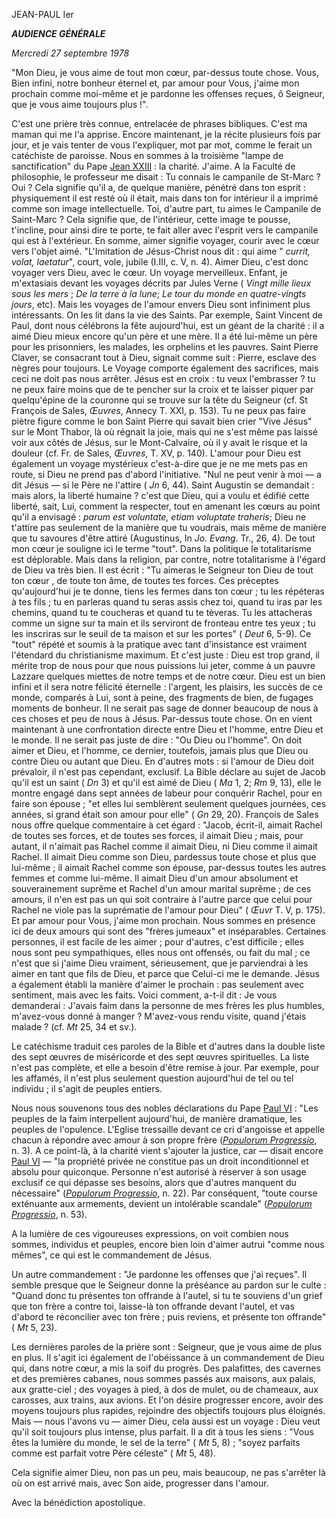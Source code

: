 JEAN-PAUL Ier

***AUDIENCE GÉNÉRALE***

*Mercredi 27 septembre 1978*

"Mon Dieu, je vous aime de tout mon cœur, par-dessus toute chose. Vous, Bien infini, notre bonheur éternel et, par amour pour Vous, j'aime mon prochain comme moi-même et je pardonne les offenses reçues, ô Seigneur, que je vous aime toujours plus !".

C'est une prière très connue, entrelacée de phrases bibliques. C'est ma maman qui me l'a apprise. Encore maintenant, je la récite plusieurs fois par jour, et je vais tenter de vous l'expliquer, mot par mot, comme le ferait un catéchiste de paroisse. Nous en sommes à la troisième "lampe de sanctification" du Pape [Jean XXIII](/content/john-xxiii/fr.html) : la charité. J'aime. A la Faculté de philosophie, le professeur me disait : Tu connais le campanile de St-Marc ? Oui ? Cela signifie qu'il a, de quelque manière, pénétré dans ton esprit : physiquement il est resté où il était, mais dans ton for intérieur il a imprimé comme son image intellectuelle. Toi, d'autre part, tu aimes le Campanile de Saint-Marc ? Cela signifie que, de l'intérieur, cette image te pousse, t'incline, pour ainsi dire te porte, te fait aller avec l'esprit vers le campanile qui est à l'extérieur. En somme, aimer signifie voyager, courir avec le cœur vers l'objet aimé. "L'Imitation de Jésus-Christ nous dit : qui aime " *currit, volat, laetatur*", court, vole, jubile (I.III, c. V, n. 4). Aimer Dieu, c'est donc voyager vers Dieu, avec le cœur. Un voyage merveilleux. Enfant, je m'extasiais devant les voyages décrits par Jules Verne ( *Vingt mille lieux sous les mers* ; *De la terre à la lune*; *Le tour du monde en quatre-vingts jours*, etc). Mais les voyages de l'amour envers Dieu sont infiniment plus intéressants. On les lit dans la vie des Saints. Par exemple, Saint Vincent de Paul, dont nous célébrons la fête aujourd'hui, est un géant de la charité : il a aimé Dieu mieux encore qu'un père et une mère. Il a été lui-même un père pour les prisonniers, les malades, les orphelins et les pauvres. Saint Pierre Claver, se consacrant tout à Dieu, signait comme suit : Pierre, esclave des nègres pour toujours. Le Voyage comporte également des sacrifices, mais ceci ne doit pas nous arrêter. Jésus est en croix : tu veux l'embrasser ? tu ne peux faire moins que de te pencher sur la croix et te laisser piquer par quelqu'épine de la couronne qui se trouve sur la tête du Seigneur (cf. St François de Sales, *Œuvres*, Annecy T. XXI, p. 153). Tu ne peux pas faire piètre figure comme le bon Saint Pierre qui savait bien crier "Vive Jésus" sur le Mont Thabor, là où régnait la joie, mais qui ne s'est même pas laissé voir aux côtés de Jésus, sur le Mont-Calvaire, où il y avait le risque et la douleur (cf. Fr. de Sales, *Œuvres*, T. XV, p. 140). L'amour pour Dieu est également un voyage mystérieux c'est-à-dire que je ne me mets pas en route, si Dieu ne prend pas d'abord l'initiative. "Nul ne peut venir à moi — a dit Jésus — si le Père ne l'attire ( *Jn* 6, 44). Saint Augustin se demandait : mais alors, la liberté humaine ? c'est que Dieu, qui a voulu et édifié cette liberté, sait, Lui, comment la respecter, tout en amenant les cœurs au point qu'il a envisagé : *parum est voluntate, etiam voluptate traheris*; Dieu ne t'attire pas seulement de la manière que tu voudrais, mais même de manière que tu savoures d'être attiré (Augustinus, In *Jo. Evang*. Tr., 26, 4). De tout mon cœur je souligne ici le terme "tout". Dans la politique le totalitarisme est déplorable. Mais dans la religion, par contre, notre totalitarisme à l'égard de Dieu va très bien. Il est écrit : "Tu aimeras le Seigneur ton Dieu de tout ton cœur , de toute ton âme, de toutes tes forces. Ces préceptes qu'aujourd'hui je te donne, tiens les fermes dans ton cœur ; tu les répéteras à tes fils ; tu en parleras quand tu seras assis chez toi, quand tu iras par les chemins, quand tu te coucheras et quand tu te tèveras. Tu les attacheras comme un signe sur ta main et ils serviront de fronteau entre tes yeux ; tu les inscriras sur le seuil de ta maison et sur les portes" ( *Deut* 6, 5-9). Ce "tout" répété et soumis à la pratique avec tant d'insistance est vraiment l'étendard du christianisme maximum. Et c'est juste : Dieu est trop grand, il mérite trop de nous pour que nous puissions lui jeter, comme à un pauvre Lazzare quelques miettes de notre temps et de notre cœur. Dieu est un bien infini et il sera notre félicité éternelle : l'argent, les plaisirs, les succès de ce monde, comparés à Lui, sont à peine, des fragments de bien, de fugages moments de bonheur. Il ne serait pas sage de donner beaucoup de nous à ces choses et peu de nous à Jésus. Par-dessus toute chose. On en vient maintenant à une confrontation directe entre Dieu et l'homme, entre Dieu et le monde. Il ne serait pas juste de dire : "Ou Dieu ou l'homme". On doit aimer et Dieu, et l'homme, ce dernier, toutefois, jamais plus que Dieu ou contre Dieu ou autant que Dieu. En d'autres mots : si l'amour de Dieu doit prévaloir, il n'est pas cependant, exclusif. La Bible déclare au sujet de Jacob qu'il est un saint ( *Dn* 3) et qu'il est aimé de Dieu ( *Ma* 1, 2; *Rm* 9, 13), elle le montre engagé dans sept années de labeur pour conquérir Rachel, pour en faire son épouse ; "et elles lui semblèrent seulement quelques journées, ces années, si grand était son amour pour elle" ( *Gn* 29, 20). François de Sales nous offre quelque commentaire à cet égard : "Jacob, écrit-il, aimait Rachel de toutes ses forces, et de toutes ses forces, il aimait Dieu ; mais, pour autant, il n'aimait pas Rachel comme il aimait Dieu, ni Dieu comme il aimait Rachel. Il aimait Dieu comme son Dieu, pardessus toute chose et plus que lui-même ; il aimait Rachel comme son épouse, par-dessus toutes les autres femmes et comme lui-même. Il aimait Dieu d'un amour absolument et souverainement suprême et Rachel d'un amour marital suprême ; de ces amours, il n'en est pas un qui soit contraire à l'autre parce que celui pour Rachel ne viole pas la suprématie de l'amour pour Dieu" ( *Œuvr* T. V, p. 175). Et par amour pour Vous, j'aime mon prochain. Nous sommes en présence ici de deux amours qui sont des "frères jumeaux" et inséparables. Certaines personnes, il est facile de les aimer ; pour d'autres, c'est difficile ; elles nous sont peu sympathiques, elles nous ont offensés, ou fait du mal ; ce n'est que si j'aime Dieu vraiment, sérieusement, que je parviendrai à les aimer en tant que fils de Dieu, et parce que Celui-ci me le demande. Jésus a également établi la manière d'aimer le prochain : pas seulement avec sentiment, mais avec les faits. Voici comment, a-t-il dit : Je vous demanderai : J'avais faim dans la personne de mes frères les plus humbles, m'avez-vous donné à manger ? M'avez-vous rendu visite, quand j'étais malade ? (cf. *Mt* 25, 34 et sv.).

Le catéchisme traduit ces paroles de la Bible et d'autres dans la double liste des sept œuvres de miséricorde et des sept œuvres spirituelles. La liste n'est pas complète, et elle a besoin d'être remise à jour. Par exemple, pour les affamés, il n'est plus seulement question aujourd'hui de tel ou tel individu ; il s'agit de peuples entiers.

Nous nous souvenons tous des nobles déclarations du Pape [Paul VI](/content/paul-vi/fr.html) : "Les peuples de la faim interpellent aujourd'hui, de manière dramatique, les peuples de l'opulence. L'Eglise tressaille devant ce cri d'angoisse et appelle chacun à répondre avec amour à son propre frère (*[Populorum Progressio](/content/paul-vi/fr/encyclicals/documents/hf_p-vi_enc_26031967_populorum.html)*, n. 3). A ce point-là, à la charité vient s'ajouter la justice, car — disait encore [Paul VI](/content/paul-vi/fr.html) — "la propriété privée ne constitue pas un droit inconditionnel et absolu pour quiconque. Personne n'est autorisé à réserver à son usage exclusif ce qui dépasse ses besoins, alors que d'autres manquent du nécessaire" (*[Populorum Progressio](/content/paul-vi/fr/encyclicals/documents/hf_p-vi_enc_26031967_populorum.html)*, n. 22). Par conséquent, "toute course exténuante aux armements, devient un intolérable scandale" (*[Populorum Progressio](/content/paul-vi/fr/encyclicals/documents/hf_p-vi_enc_26031967_populorum.html)*, n. 53).

A la lumière de ces vigoureuses expressions, on voit combien nous sommes, individus et peuples, encore bien loin d'aimer autrui "comme nous mêmes", ce qui est le commandement de Jésus.

Un autre commandement : "Je pardonne les offenses que j'ai reçues". Il semble presque que le Seigneur donne la préséance au pardon sur le culte : "Quand donc tu présentes ton offrande à l'autel, si tu te souviens d'un grief que ton frère a contre toi, laisse-là ton offrande devant l'autel, et vas d'abord te réconcilier avec ton frère ; puis reviens, et présente ton offrande" ( *Mt* 5, 23).

Les dernières paroles de la prière sont : Seigneur, que je vous aime de plus en plus. Il s'agit ici également de l'obéissance à un commandement de Dieu qui, dans notre cœur, a mis la soif du progrès. Des palafittes, des cavernes et des premières cabanes, nous sommes passés aux maisons, aux palais, aux gratte-ciel ; des voyages à pied, à dos de mulet, ou de chameaux, aux carosses, aux trains, aux avions. Et l'on désire progresser encore, avoir des moyens toujours plus rapides, rejoindre des objectifs toujours plus éloignés. Mais — nous l'avons vu — aimer Dieu, cela aussi est un voyage : Dieu veut qu'il soit toujours plus intense, plus parfait. Il a dit à tous les siens : "Vous êtes la lumière du monde, le sel de la terre" ( *Mt* 5, 8) ; "soyez parfaits comme est parfait votre Père céleste" ( *Mt* 5, 48).

Cela signifie aimer Dieu, non pas un peu, mais beaucoup, ne pas s'arrêter là où on est arrivé mais, avec Son aide, progresser dans l'amour.

Avec la bénédiction apostolique.